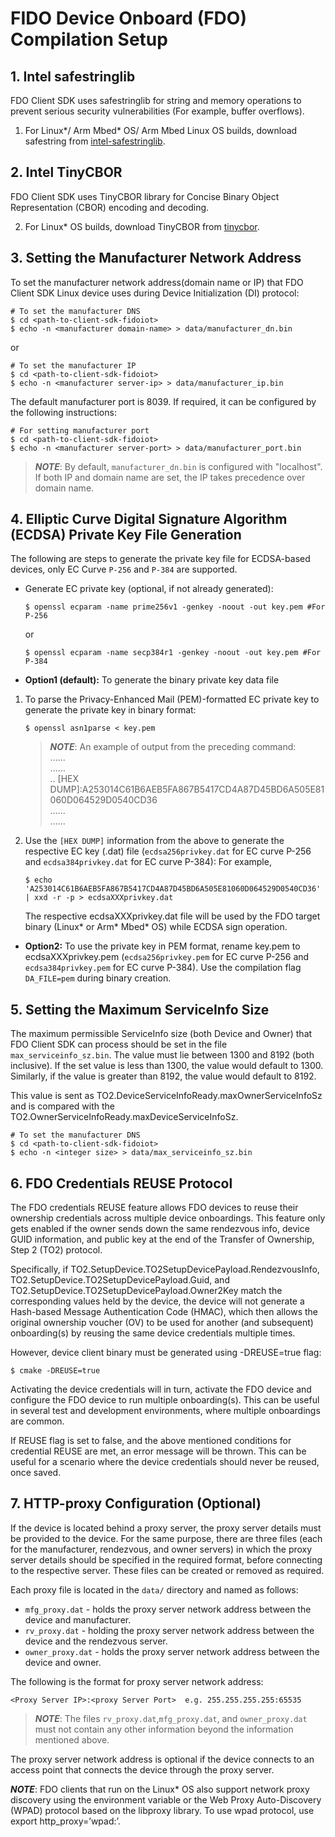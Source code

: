 # FIDO Device Onboard (FDO) Compilation Setup
<a name="safestring"></a>
## 1. Intel safestringlib
FDO Client SDK uses safestringlib for string and memory operations to prevent serious security vulnerabilities (For example, buffer overflows).

1. For Linux*/ Arm Mbed* OS/ Arm Mbed Linux OS builds, download safestring from <a href="https://github.com/intel/safestringlib">intel-safestringlib</a>.

<a name="tinycbor"></a>
## 2. Intel TinyCBOR
FDO Client SDK uses TinyCBOR library for Concise Binary Object Representation (CBOR) encoding and decoding.

2. For Linux* OS builds, download TinyCBOR from <a href="https://github.com/intel/tinycbor">tinycbor</a>.

<a name="manuf_addr"></a>
## 3. Setting the Manufacturer Network Address
To set the manufacturer network address(domain name or IP) that FDO Client SDK Linux device uses during Device Initialization (DI) protocol:

```shell
# To set the manufacturer DNS
$ cd <path-to-client-sdk-fidoiot>
$ echo -n <manufacturer domain-name> > data/manufacturer_dn.bin
```
or

```shell
# To set the manufacturer IP
$ cd <path-to-client-sdk-fidoiot>
$ echo -n <manufacturer server-ip> > data/manufacturer_ip.bin
```

The default manufacturer port is 8039. If required, it can be configured by the following instructions:

```shell
# For setting manufacturer port
$ cd <path-to-client-sdk-fidoiot>
$ echo -n <manufacturer server-port> > data/manufacturer_port.bin
```

> ***NOTE***: By default, `manufacturer_dn.bin` is configured with "localhost". If both IP and domain name are set, the IP takes precedence over domain name.

<a name="ecdsa_priv"></a>
## 4. Elliptic Curve Digital Signature Algorithm (ECDSA) Private Key File Generation
The following are steps to generate the private key file for ECDSA-based devices, only EC Curve `P-256` and `P-384` are supported.

*  Generate EC private key (optional, if not already generated):
   ```shell
   $ openssl ecparam -name prime256v1 -genkey -noout -out key.pem #For P-256
   ```
   or
   ```shell
   $ openssl ecparam -name secp384r1 -genkey -noout -out key.pem #For P-384
   ```

*   **Option1 (default):** To generate the binary private key data file

1. To parse the Privacy-Enhanced Mail (PEM)-formatted EC private key to generate the private key in binary format:
   ```shell
   $ openssl asn1parse < key.pem
   ```
   > ***NOTE***: An example of output from the preceding command: <br>
     ...... <br>
     ...... <br>
     .. [HEX DUMP]:A253014C61B6AEB5FA867B5417CD4A87D45BD6A505E81060D064529D0540CD36<br>
     ...... <br>
     ...... <br>

2. Use the `[HEX DUMP]` information from the above to generate the respective EC key (.dat) file (`ecdsa256privkey.dat` for EC curve P-256 and `ecdsa384privkey.dat` for EC curve P-384):
	For example,
   ```shell
   $ echo 'A253014C61B6AEB5FA867B5417CD4A87D45BD6A505E81060D064529D0540CD36' | xxd -r -p > ecdsaXXXprivkey.dat
   ```

   The respective ecdsaXXXprivkey.dat file will be used by the FDO target binary (Linux* or Arm* Mbed* OS) while ECDSA sign operation.
   

* **Option2:** To use the private key in PEM format, rename key.pem to ecdsaXXXprivkey.pem (`ecdsa256privkey.pem` for EC curve P-256 and `ecdsa384privkey.pem` for EC curve P-384). Use the compilation flag `DA_FILE=pem` during binary creation.

## 5.  Setting the Maximum ServiceInfo Size

The maximum permissible ServiceInfo size (both Device and Owner) that FDO Client SDK can process should be set in the file `max_serviceinfo_sz.bin`. The value must lie between 1300 and 8192 (both inclusive). If the set value is less than 1300, the value would default to 1300. Similarly, if the value is greater than 8192, the value would default to 8192.

This value is sent as TO2.DeviceServiceInfoReady.maxOwnerServiceInfoSz and is compared with the TO2.OwnerServiceInfoReady.maxDeviceServiceInfoSz.

```shell
# To set the manufacturer DNS
$ cd <path-to-client-sdk-fidoiot>
$ echo -n <integer size> > data/max_serviceinfo_sz.bin
```

## 6.  FDO Credentials REUSE Protocol

The FDO credentials REUSE feature allows FDO devices to reuse their ownership credentials across multiple device onboardings. This feature only gets enabled if the owner sends down the same rendezvous info, device GUID information, and public key at the end of the Transfer of Ownership, Step 2 (TO2) protocol.

Specifically, if TO2.SetupDevice.TO2SetupDevicePayload.RendezvousInfo, TO2.SetupDevice.TO2SetupDevicePayload.Guid, and TO2.SetupDevice.TO2SetupDevicePayload.Owner2Key match the corresponding values held by the device, the device will not generate a Hash-based Message Authentication Code (HMAC), which then allows the original ownership voucher (OV) to be used for another (and subsequent) onboarding(s) by reusing the same device credentials multiple times.

However, device client binary must be generated using -DREUSE=true flag:

```shell
$ cmake -DREUSE=true
```
Activating the device credentials will in turn, activate the FDO device and configure the FDO device to run multiple onboarding(s). This can be useful in several test and development environments, where multiple onboardings are common.

If REUSE flag is set to false, and the above mentioned conditions for credential REUSE are met, an error message will be thrown. This can be useful for a scenario where the device credentials should never be reused, once saved.

<a name="http_proxy"></a>
## 7. HTTP-proxy Configuration (Optional)
If the device is located behind a proxy server, the proxy server details must be provided to the device. For the same purpose, there are three files (each for the manufacturer, rendezvous, and owner servers) in which the proxy server details should be specified in the required format, before connecting to the respective server. These files can be created or removed as required.

Each proxy file is located in the `data/` directory and named as follows:

* `mfg_proxy.dat` - holds the proxy server network address between the device and manufacturer.
* `rv_proxy.dat` - holding the proxy server network address between the device and the rendezvous server.
* `owner_proxy.dat` - holds the proxy server network address between the device and owner.

The following is the format for proxy server network address:

    <Proxy Server IP>:<proxy Server Port>  e.g. 255.255.255.255:65535

> ***NOTE***: The files `rv_proxy.dat`,`mfg_proxy.dat`, and `owner_proxy.dat` must not contain any other information beyond the information mentioned above.

The proxy server network address is optional if the device connects to an access point that connects the device through the proxy server.

***NOTE***:  FDO clients that run on the Linux* OS also support network proxy discovery using the environment variable or the Web Proxy Auto-Discovery (WPAD) protocol based on the libproxy library. To use wpad protocol, use export http_proxy=’wpad:’.
